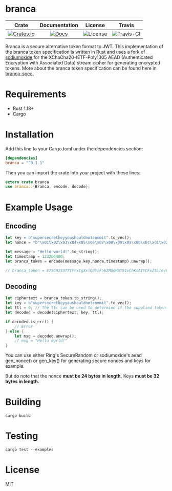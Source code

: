 # branca

|Crate|Documentation|License|Travis
|:---:|:-----------:|:-----------:|:-----------:|
|[![Crates.io][crates-badge]][crates-url]|[![Docs][doc-badge]][doc-url]|![License][license-url]|![Travis-CI][travis-url]

[crates-badge]: https://img.shields.io/crates/v/branca.svg
[crates-url]: https://crates.io/crates/branca
[doc-badge]: https://docs.rs/branca/badge.svg
[doc-url]: https://docs.rs/branca
[license-badge]: https://img.shields.io/badge/License-MIT-brightgreen.svg
[license-url]: https://github.com/return/branca/blob/master/LICENSE
[travis-badge]: https://api.travis-ci.org/return/branca.svg?branch=master
[travis-url]: https://travis-ci.org/return/branca

Branca is a secure alternative token format to JWT. This implementation of the branca token specification is written in Rust and uses a fork of [sodiumoxide](https://github.com/return/sodiumoxide-xchacha20poly1305) for the XChaCha20-IETF-Poly1305 AEAD (Authenticated Encryption with Associated Data) stream cipher for generating encrypted tokens. More about the branca token specification can be found here in [branca-spec.](
https://github.com/tuupola/branca-spec/blob/master/README.md)

# Requirements

* Rust 1.18+
* Cargo

# Installation

Add this line to your Cargo.toml under the dependencies section:

```toml
[dependencies]
branca = "^0.1.1"
```

Then you can import the crate into your project with these lines:
```rust
extern crate branca
use branca::{Branca, encode, decode};
```

# Example Usage

## Encoding
```rust
let key = b"supersecretkeyyoushouldnotcommit".to_vec();
let nonce = *b"\x01\x02\x03\x04\x05\x06\x07\x08\x09\x0a\x0b\x0c\x01\x02\x03\x04\x05\x06\x07\x08\x09\x0a\x0b\x0c";

let message = "Hello world!".to_string();
let timestamp = 123206400;
let branca_token = encode(message,key,nonce,timestamp).unwrap();

// branca_token = 875GH233T7IYrxtgXxlQBYiFobZMQdHAT51vChKsAIYCFxZtL1evV54vYqLyZtQ0ekPHt8kJHQp0a
```

## Decoding
```rust
let ciphertext = branca_token.to_string();
let key = b"supersecretkeyyoushouldnotcommit".to_vec();
let ttl = 0; // The ttl can be used to determine if the supplied token has expired or not. //
let decoded = decode(ciphertext, key, ttl);

if decoded.is_err() {
    // Error
} else {
    let msg = decoded.unwrap(); 
    // msg = "Hello world!"
}
```
You can use either Ring's SecureRandom or sodiumoxide's aead gen_nonce() or gen_key() for generating secure nonces and keys for example. 

But do note that the nonce **must be 24 bytes in length.** Keys **must be 32 bytes in length.**

# Building
`cargo build`

# Testing
`cargo test --examples`

# License
MIT